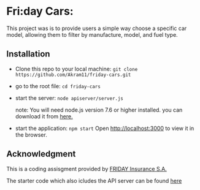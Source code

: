 # Fri:day Cars:

This project was is to provide users a simple way choose a specific car model, allowing them to filter by manufacture, model, and fuel type.

## Installation

-   Clone this repo to your local machine:
    `git clone https://github.com/Akram11/friday-cars.git`

-   go to the root file:
    `cd friday-cars`

-   start the server:
    `node apiserver/server.js`

    note: You will need node.js version 7.6 or higher installed. you can download it from [here.](https://nodejs.org/)

-   start the application:
    `npm start`
    Open [http://localhost:3000](http://localhost:3000) to view it in the browser.

## Acknowledgment

This is a coding assisgment provided by [FRIDAY Insurance S.A.](https://www.friday.de/)

The starter code which also icludes the API server can be found [here](https://gitlab.forfriday.de/-/snippets/56)
